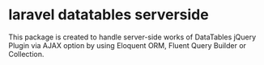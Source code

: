 # laravel datatables serverside
This package is created to handle server-side works of DataTables jQuery Plugin via AJAX option by using Eloquent ORM, Fluent Query Builder or Collection.
